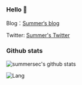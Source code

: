 ### Hello 👋

Blog：[Summer‘s blog]( https://summersec.github.io/ )

Twitter: [Summer's Twitter]( https://twitter.com/SecSummers )

### Github stats

![summersec's github stats](https://github-readme-stats.vercel.app/api?username=summersec&count_private=true&show_icons=true)

![Lang](https://github-readme-stats.vercel.app/api/top-langs/?username=summersec&layout=compact)